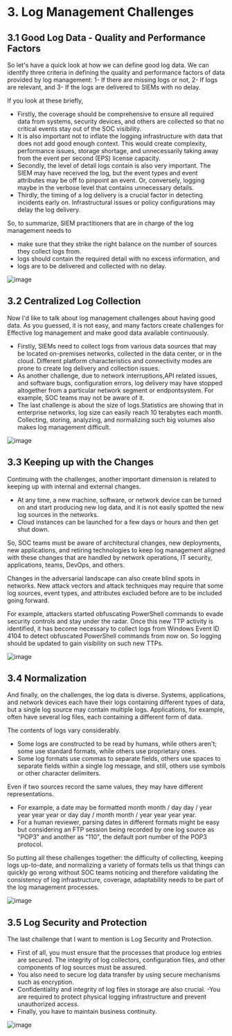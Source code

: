 # 3. Log Management Challenges
## 3.1 Good Log Data - Quality and Performance Factors
So let's have a quick look at how we can define good log data. We can identify three criteria in defining the quality and performance factors of data provided by log management: 
1- If there are missing logs or not, 
2- If logs are relevant, and
3- If the logs are delivered to SIEMs with no delay.

If you look at these briefly, 
- Firstly, the coverage should be comprehensive to ensure all required data from systems, security devices, and others are collected so that no critical events stay out of the SOC visibility.
- It is also important not to inflate the logging infrastructure with data that does not add good enough context. This would create complexity, performance issues, storage shortage, and unnecessarily taking away from the event per second (EPS) license capacity.
- Secondly, the level of detail logs contain is also very important. The SIEM may have received the log, but the event types and event attributes may be off to pinpoint an event. Or, conversely, logging maybe in the verbose level that contains unnecessary details. 
- Thirdly, the timing of a log delivery is a crucial factor in detecting incidents early on. Infrastructural issues or policy configurations may delay the log delivery.

So, to summarize, SIEM practitioners that are in charge of the log management needs to

- make sure that they strike the right balance on the number of sources they collect logs from. 
- logs should contain the required detail with no excess information, and
- logs are to be delivered and collected with no delay.

![image](https://user-images.githubusercontent.com/58542375/177359832-e50bd5ee-e495-430e-991e-c7c4566523c2.png)

## 3.2 Centralized Log Collection
Now I'd like to talk about log management challenges about having good data. As you guessed, it is not easy, and many factors create challenges for Effective log management and make good data available continuously. 
- Firstly, SIEMs need to collect logs from various data sources that may be located on-premises networks, collected in the data center, or in the cloud. Different platform characteristics and connectivity modes are prone to create log delivery and collection issues. 
- As another challenge, due to network interruptions,API related issues, and software bugs, configuration errors, log delivery may have stopped altogether from a particular network segment or endpontsystem. For example, SOC teams may not be aware of it.
- The last challenge is about the size of logs.Statistics are showing that in enterprise networks, log size can easily reach 10 terabytes each month. Collecting, storing, analyzing, and normalizing such big volumes also makes log management difficult.

![image](https://user-images.githubusercontent.com/58542375/177361144-5ed88e61-a14d-4f8e-975b-29d50d87423b.png)

## 3.3 Keeping up with the Changes
Continuing with the challenges, another important dimension is related to keeping up with internal and external changes. 
- At any time, a new machine, software, or network device can be turned on and start producing new log data, and it is not easily spotted the new log sources in the networks. 
- Cloud instances can be launched for a few days or hours and then get shut down.

So, SOC teams must be aware of architectural changes, new deployments, new applications, and retiring technologies to keep log management aligned with these changes that are handled by network operations, IT security, applications, teams, DevOps, and others. 

Changes in the adversarial landscape can also create blind spots in networks. New attack vectors and attack techniques may require that some log sources, event types, and attributes excluded before are to be included going forward. 

For example, attackers started obfuscating PowerShell commands to evade security controls and stay under the radar. Once this new TTP activity is identified, it has become necessary to collect logs from Windows Event ID 4104 to detect obfuscated PowerShell commands from now on. So logging should be updated to gain visibility on such new TTPs.

![image](https://user-images.githubusercontent.com/58542375/177362270-4ec87c69-3a1d-4dee-ab5d-7b8ab387d10e.png)

## 3.4 Normalization
And finally, on the challenges, the log data is diverse. Systems, applications, and network devices each have their logs containing different types of data, but a single log source may contain multiple logs. Applications, for example, often have several log files, each containing a different form of data. 

The contents of logs vary considerably.
- Some logs are constructed to be read by humans, while others aren't; some use standard formats, while others use proprietary ones. 
- Some log formats use commas to separate fields, others use spaces to separate fields within a single log message, and still, others use symbols or other character delimiters.  

Even if two sources record the same values, they may have different representations. 
- For example, a date may be formatted month month / day day / year year year year or day day / month month / year year year year. 
- For a human reviewer, parsing dates in different formats might be easy but considering an FTP session being recorded by one log source as "POP3" and another as "110", the default port number of the POP3 protocol.

So putting all these challenges together: the difficulty of collecting, keeping logs up-to-date, and normalizing a variety of formats tells us that things can quickly go wrong without SOC teams noticing and therefore validating the consistency of log infrastructure, coverage, adaptability needs to be part of the log management processes.

![image](https://user-images.githubusercontent.com/58542375/177362560-0c382d36-f956-427f-8774-adc54c3c94ae.png)

## 3.5 Log Security and Protection
The last challenge that I want to  mention is Log Security and Protection.

- First of all, you must ensure that the processes that produce log entries are secured. The integrity of log collectors, configuration files, and other components of log sources must be assured.
- You also need to secure log data transfer by using secure mechanisms such as encryption. 
- Confidentiality and integrity of log files in storage are also crucial. 
-You are required to protect physical logging infrastructure and prevent unauthorized access.
- Finally, you have to maintain business continuity.

![image](https://user-images.githubusercontent.com/58542375/177363036-26a71819-1fcc-4b77-b4c2-809630905561.png)


